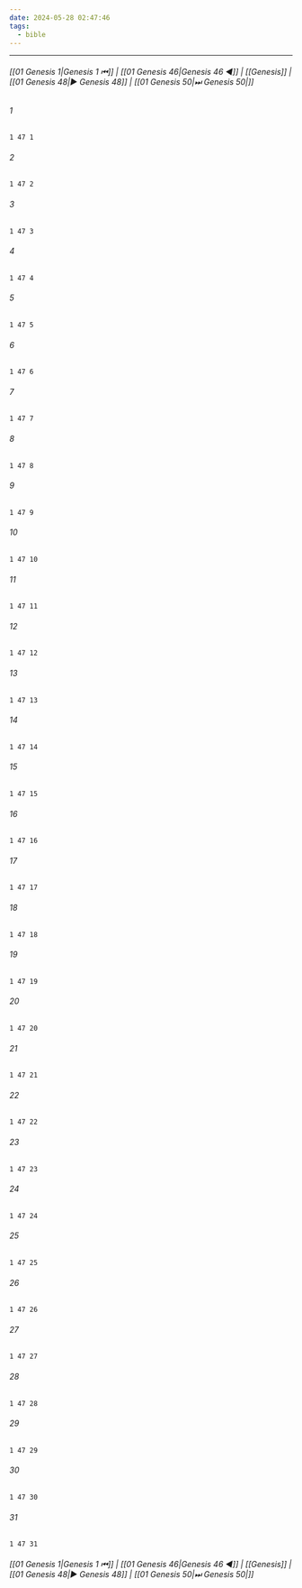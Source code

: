 ```yaml
---
date: 2024-05-28 02:47:46
tags:
  - bible
---
```

___

###### [[01 Genesis 1|Genesis 1 ⏮]] | [[01 Genesis 46|Genesis 46 ◀]] | [[Genesis]] | [[01 Genesis 48|▶ Genesis 48]] | [[01 Genesis 50|⏭ Genesis 50|]]

###### 1
``` verse
1 47 1 
```
###### 2
``` verse
1 47 2 
```
###### 3
``` verse
1 47 3 
```
###### 4
``` verse
1 47 4 
```
###### 5
``` verse
1 47 5 
```
###### 6
``` verse
1 47 6 
```
###### 7
``` verse
1 47 7 
```
###### 8
``` verse
1 47 8 
```
###### 9
``` verse
1 47 9 
```
###### 10
``` verse
1 47 10 
```
###### 11
``` verse
1 47 11 
```
###### 12
``` verse
1 47 12 
```
###### 13
``` verse
1 47 13 
```
###### 14
``` verse
1 47 14 
```
###### 15
``` verse
1 47 15 
```
###### 16
``` verse
1 47 16 
```
###### 17
``` verse
1 47 17 
```
###### 18
``` verse
1 47 18 
```
###### 19
``` verse
1 47 19 
```
###### 20
``` verse
1 47 20 
```
###### 21
``` verse
1 47 21 
```
###### 22
``` verse
1 47 22 
```
###### 23
``` verse
1 47 23 
```
###### 24
``` verse
1 47 24 
```
###### 25
``` verse
1 47 25 
```
###### 26
``` verse
1 47 26 
```
###### 27
``` verse
1 47 27 
```
###### 28
``` verse
1 47 28 
```
###### 29
``` verse
1 47 29 
```
###### 30
``` verse
1 47 30 
```
###### 31
``` verse
1 47 31 
```

###### [[01 Genesis 1|Genesis 1 ⏮]] | [[01 Genesis 46|Genesis 46 ◀]] | [[Genesis]] | [[01 Genesis 48|▶ Genesis 48]] | [[01 Genesis 50|⏭ Genesis 50|]]


